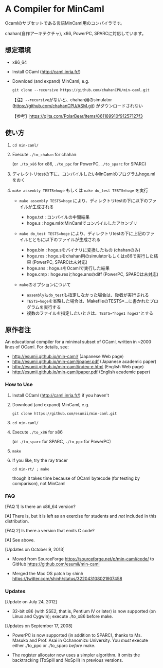# A Compiler for MinCaml

Ocamlのサブセットである言語MinCaml用のコンパイラです。

chahan(自作アーキテクチャ), x86, PowerPC, SPARCに対応しています。

## 想定環境

- x86_64

- Install OCaml (http://caml.inria.fr/)

- Download (and expand) MinCaml, e.g.

    ```git clone --recursive https://github.com/chahanCPU/min-caml.git```

	【注】```--recursive```がないと、chahan用のsimulator (https://github.com/chahanCPU/ASM.git) がダウンロードされない

    【参考】https://qiita.com/PolarBear/items/861189910f91257127f3
    <!-- 【参考】http://karoten512.hatenablog.com/entry/2017/11/09/013845 -->

## 使い方

1. ```cd min-caml/```

2. Execute ```./to_chahan``` for chahan

    (or ```./to_x86``` for x86, ```./to_ppc``` for PowerPC, ```./to_sparc``` for SPARC)

3. ディレクトリtestの下に、コンパイルしたいMinCamlのプログラムhoge.mlをおく

4. ```make assembly TESTS=hoge``` もしくは ```make do_test TESTS=hoge``` を実行

    - ```make assembly TESTS=hoge``` により、ディレクトリtestの下に以下のファイルが生成される

        - hoge.txt : コンパイルの中間結果
        - hoge.s : hoge.mlをMinCamlでコンパイルしたアセンブリ

    - ```make do_test TESTS=hoge``` により、ディレクトリtestの下に上記のファイルとともに以下のファイルが生成される

        <!-- 今は無理やりコマンドで名前変えてます。simulatorで変えたいが -->
        <!-- x86は実行ファイルhogeも -->
        - hoge.bin : hoge.sをバイナリに変換したもの (chahanのみ)  <!-- 上に持っていきたい。アセンブラとシミュレータを分けてくれれば -->
        - hoge.res : hoge.sをchahan用のsimulatorもしくはx86で実行した結果 (PowerPC, SPARCは未対応)
        - hoge.ans : hoge.sをOcamlで実行した結果
        - hoge.cmp : hoge.resとhoge.ansのdiff (PowerPC, SPARCは未対応)
        <!-- simulatorの標準出力も欲しい -->

    - ```make```のオプションについて

        - ```assembly```も```do_test```も指定しなかった場合は、後者が実行される
        - ```TESTS=hoge```を省略した場合は、MakefileのTESTS=…に書かれたプログラムを実行する
        - 複数のファイルを指定したいときは、```TESTS="hoge1 hoge2"```とする

<!-- 5. If you like, try the ray tracer ※編集中 -->


## 原作者注
An educational compiler for a minimal subset of OCaml, written in
~2000 lines of OCaml.  For details, see:

- http://esumii.github.io/min-caml/ (Japanese Web page)
- http://esumii.github.io/min-caml/jpaper.pdf (Japanese academic paper)
- http://esumii.github.io/min-caml/index-e.html (English Web page)
- http://esumii.github.io/min-caml/paper.pdf (English academic paper)

### How to Use

1. Install OCaml (http://caml.inria.fr/) if you haven't

2. Download (and expand) MinCaml, e.g.

   ```git clone https://github.com/esumii/min-caml.git```

3. ```cd min-caml/```

4. Execute ```./to_x86``` for x86

   (or ```./to_sparc``` for SPARC, ```./to_ppc``` for PowerPC)

5. ```make```

6. If you like, try the ray tracer

   ```cd min-rt/ ; make```
   
   though it takes time because of OCaml bytecode (for testing by
   comparison), not MinCaml

### FAQ

[FAQ 1] Is there an x86_64 version?

[A] There is, but it is left as an exercise for students and _not_
included in this distribution.

[FAQ 2] Is there a version that emits C code?

[A] See above.

[Updates on October 9, 2013]

- Moved from SourceForge https://sourceforge.net/p/min-caml/code/ to
  GitHub https://github.com/esumii/min-caml

- Merged the Mac OS patch by shinh
  https://twitter.com/shinh/status/322043108021907458

### Updates

[Update on July 24, 2012]

- 32-bit x86 (with SSE2, that is, Pentium IV or later) is now
  supported (on Linux and Cygwin); execute ./to_x86 before make.

[Updates on September 17, 2008]

- PowerPC is now supported (in addition to SPARC), thanks to
  Ms. Masuko and Prof. Asai in Ochanomizu University.  You _must_
  execute either ./to_ppc or ./to_sparc _before_ make.

- The register allocator now uses a simpler algorithm.  It omits the
  backtracking (ToSpill and NoSpill) in previous versions.
